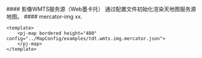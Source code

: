 <cn>
#### 影像WMTS服务源（Web墨卡托）
通过配置文件初始化渲染天地图服务源地图。
</cn>

<us>
#### mercator-img
xx.
</us>

```tpl
<template>
	<pj-map bordered height="480" config="../MapConfig/examples/tdt.wmts.img.mercator.json">
	</pj-map>
</template>
```
